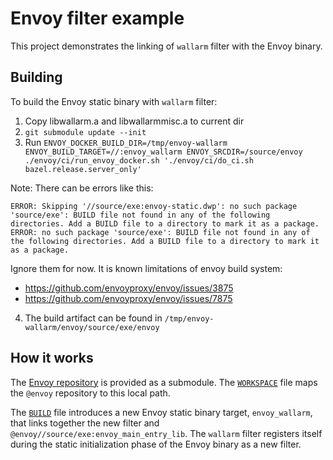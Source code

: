 # Envoy filter example

This project demonstrates the linking of `wallarm` filter with the Envoy binary.

## Building

To build the Envoy static binary with `wallarm` filter:

1. Copy libwallarm.a and libwallarmmisc.a to current dir
2. `git submodule update --init`
3. Run `ENVOY_DOCKER_BUILD_DIR=/tmp/envoy-wallarm ENVOY_BUILD_TARGET=//:envoy_wallarm ENVOY_SRCDIR=/source/envoy ./envoy/ci/run_envoy_docker.sh './envoy/ci/do_ci.sh bazel.release.server_only'`

Note: There can be errors like this:
```
ERROR: Skipping '//source/exe:envoy-static.dwp': no such package 'source/exe': BUILD file not found in any of the following directories. Add a BUILD file to a directory to mark it as a package.
ERROR: no such package 'source/exe': BUILD file not found in any of the following directories. Add a BUILD file to a directory to mark it as a package.
```
Ignore them for now. It is known limitations of envoy build system:
* https://github.com/envoyproxy/envoy/issues/3875
* https://github.com/envoyproxy/envoy/issues/7875
4. The build artifact can be found in `/tmp/envoy-wallarm/envoy/source/exe/envoy`

## How it works

The [Envoy repository](https://github.com/envoyproxy/envoy/) is provided as a submodule.
The [`WORKSPACE`](WORKSPACE) file maps the `@envoy` repository to this local path.

The [`BUILD`](BUILD) file introduces a new Envoy static binary target, `envoy_wallarm`,
that links together the new filter and `@envoy//source/exe:envoy_main_entry_lib`. The
`wallarm` filter registers itself during the static initialization phase of the
Envoy binary as a new filter.
